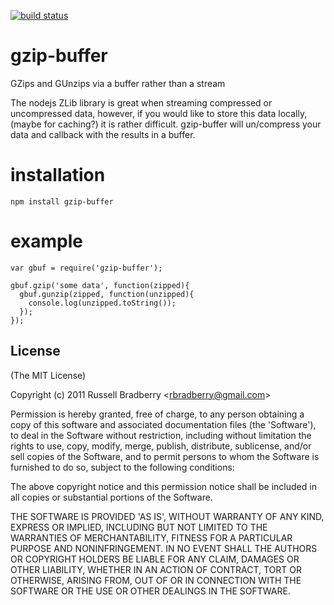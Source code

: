 [![build status](https://secure.travis-ci.org/devdazed/gzip-buffer.png)](http://travis-ci.org/devdazed/gzip-buffer)

# gzip-buffer

  GZips and GUnzips via a buffer rather than a stream
  
  The nodejs ZLib library is great when streaming compressed or uncompressed data,
  however, if you would like to store this data locally, (maybe for caching?)
  it is rather difficult. gzip-buffer will un/compress your data and callback
  with the results in a buffer.

# installation

    npm install gzip-buffer

# example

    var gbuf = require('gzip-buffer');
    
    gbuf.gzip('some data', function(zipped){
      gbuf.gunzip(zipped, function(unzipped){
        console.log(unzipped.toString());
      });
    });    

## License 

(The MIT License)

Copyright (c) 2011 Russell Bradberry &lt;rbradberry@gmail.com&gt;

Permission is hereby granted, free of charge, to any person obtaining
a copy of this software and associated documentation files (the
'Software'), to deal in the Software without restriction, including
without limitation the rights to use, copy, modify, merge, publish,
distribute, sublicense, and/or sell copies of the Software, and to
permit persons to whom the Software is furnished to do so, subject to
the following conditions:

The above copyright notice and this permission notice shall be
included in all copies or substantial portions of the Software.

THE SOFTWARE IS PROVIDED 'AS IS', WITHOUT WARRANTY OF ANY KIND,
EXPRESS OR IMPLIED, INCLUDING BUT NOT LIMITED TO THE WARRANTIES OF
MERCHANTABILITY, FITNESS FOR A PARTICULAR PURPOSE AND NONINFRINGEMENT.
IN NO EVENT SHALL THE AUTHORS OR COPYRIGHT HOLDERS BE LIABLE FOR ANY
CLAIM, DAMAGES OR OTHER LIABILITY, WHETHER IN AN ACTION OF CONTRACT,
TORT OR OTHERWISE, ARISING FROM, OUT OF OR IN CONNECTION WITH THE
SOFTWARE OR THE USE OR OTHER DEALINGS IN THE SOFTWARE.